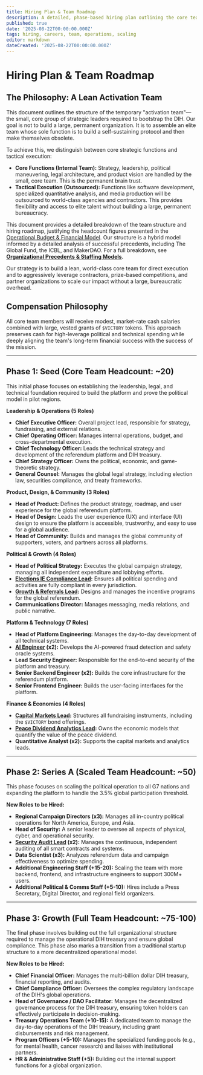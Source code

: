 ```yaml
---
title: Hiring Plan & Team Roadmap
description: A detailed, phase-based hiring plan outlining the core team structure and scaling strategy required to execute the 1% Treaty and launch the DIH.
published: true
date: '2025-08-22T00:00:00.000Z'
tags: hiring, careers, team, operations, scaling
editor: markdown
dateCreated: '2025-08-22T00:00:00.000Z'
---
```


# Hiring Plan & Team Roadmap

## The Philosophy: A Lean Activation Team
This document outlines the structure of the temporary "activation team"—the small, core group of strategic leaders required to bootstrap the DIH. Our goal is not to build a large, permanent organization. It is to assemble an elite team whose sole function is to build a self-sustaining protocol and then make themselves obsolete.

To achieve this, we distinguish between core strategic functions and tactical execution:
-   **Core Functions (Internal Team):** Strategy, leadership, political maneuvering, legal architecture, and product vision are handled by the small, core team. This is the permanent brain trust.
-   **Tactical Execution (Outsourced):** Functions like software development, specialized quantitative analysis, and media production will be outsourced to world-class agencies and contractors. This provides flexibility and access to elite talent without building a large, permanent bureaucracy.

This document provides a detailed breakdown of the team structure and hiring roadmap, justifying the headcount figures presented in the [Operational Budget & Financial Model](../economic-models/operational-budget-and-financial-model.md). Our structure is a hybrid model informed by a detailed analysis of successful precedents, including The Global Fund, the ICBL, and MakerDAO. For a full breakdown, see [**Organizational Precedents & Staffing Models**](../reference/organizational-precedents.md).

Our strategy is to build a lean, world-class core team for direct execution and to aggressively leverage contractors, prize-based competitions, and partner organizations to scale our impact without a large, bureaucratic overhead.

## Compensation Philosophy
All core team members will receive modest, market-rate cash salaries combined with large, vested grants of `$VICTORY` tokens. This approach preserves cash for high-leverage political and technical spending while deeply aligning the team's long-term financial success with the success of the mission.

---

## Phase 1: Seed (Core Team Headcount: ~20)

This initial phase focuses on establishing the leadership, legal, and technical foundation required to build the platform and prove the political model in pilot regions.

**Leadership & Operations (5 Roles)**
*   **Chief Executive Officer:** Overall project lead, responsible for strategy, fundraising, and external relations.
*   **Chief Operating Officer:** Manages internal operations, budget, and cross-departmental execution.
*   **Chief Technology Officer:** Leads the technical strategy and development of the referendum platform and DIH treasury.
*   **Chief Strategy Officer:** Owns the political, economic, and game-theoretic strategy.
*   **General Counsel:** Manages the global legal strategy, including election law, securities compliance, and treaty frameworks.

**Product, Design, & Community (3 Roles)**
*   **Head of Product:** Defines the product strategy, roadmap, and user experience for the global referendum platform.
*   **Head of Design:** Leads the user experience (UX) and interface (UI) design to ensure the platform is accessible, trustworthy, and easy to use for a global audience.
*   **Head of Community:** Builds and manages the global community of supporters, voters, and partners across all platforms.

**Political & Growth (4 Roles)**
*   **Head of Political Strategy:** Executes the global campaign strategy, managing all independent expenditure and lobbying efforts.
*   **[Elections IE Compliance Lead](./elections-ie-compliance-lead.md):** Ensures all political spending and activities are fully compliant in every jurisdiction.
*   **[Growth & Referrals Lead](./growth-referrals-lead.md):** Designs and manages the incentive programs for the global referendum.
*   **Communications Director:** Manages messaging, media relations, and public narrative.

**Platform & Technology (7 Roles)**
*   **Head of Platform Engineering:** Manages the day-to-day development of all technical systems.
*   **[AI Engineer](./ai-engineer.md) (x2):** Develops the AI-powered fraud detection and safety oracle systems.
*   **Lead Security Engineer:** Responsible for the end-to-end security of the platform and treasury.
*   **Senior Backend Engineer (x2):** Builds the core infrastructure for the referendum platform.
*   **Senior Frontend Engineer:** Builds the user-facing interfaces for the platform.

**Finance & Economics (4 Roles)**
*   **[Capital Markets Lead](./capital-markets-lead.md):** Structures all fundraising instruments, including the `$VICTORY` bond offerings.
*   **[Peace Dividend Analytics Lead](./peace-dividend-analytics-lead.md):** Owns the economic models that quantify the value of the peace dividend.
*   **Quantitative Analyst (x2):** Supports the capital markets and analytics leads.

---

## Phase 2: Series A (Scaled Team Headcount: ~50)

This phase focuses on scaling the political operation to all G7 nations and expanding the platform to handle the 3.5% global participation threshold.

**New Roles to be Hired:**
*   **Regional Campaign Directors (x3):** Manages all in-country political operations for North America, Europe, and Asia.
*   **Head of Security:** A senior leader to oversee all aspects of physical, cyber, and operational security.
*   **[Security Audit Lead](./security-audit-lead.md) (x2):** Manages the continuous, independent auditing of all smart contracts and systems.
*   **Data Scientist (x3):** Analyzes referendum data and campaign effectiveness to optimize spending.
*   **Additional Engineering Staff (+15-20):** Scaling the team with more backend, frontend, and infrastructure engineers to support 300M+ users.
*   **Additional Political & Comms Staff (+5-10):** Hires include a Press Secretary, Digital Director, and regional field organizers.

---

## Phase 3: Growth (Full Team Headcount: ~75-100)

The final phase involves building out the full organizational structure required to manage the operational DIH treasury and ensure global compliance. This phase also marks a transition from a traditional startup structure to a more decentralized operational model.

**New Roles to be Hired:**
*   **Chief Financial Officer:** Manages the multi-billion dollar DIH treasury, financial reporting, and audits.
*   **Chief Compliance Officer:** Oversees the complex regulatory landscape of the DIH's global operations.
*   **Head of Governance / DAO Facilitator:** Manages the decentralized governance process for the DIH treasury, ensuring token holders can effectively participate in decision-making.
*   **Treasury Operations Team (+10-15):** A dedicated team to manage the day-to-day operations of the DIH treasury, including grant disbursements and risk management.
*   **Program Officers (+5-10):** Manages the specialized funding pools (e.g., for mental health, cancer research) and liaises with institutional partners.
*   **HR & Administrative Staff (+5):** Building out the internal support functions for a global organization.
